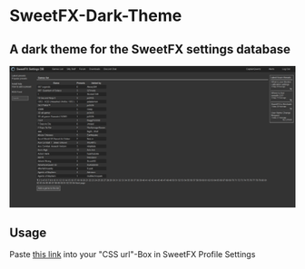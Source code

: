 # SweetFX-Dark-Theme
## A dark theme for the SweetFX settings database

![Screenshot of the page with the theme enabled](https://raw.githubusercontent.com/CaptainQwertz/SweetFX-Dark-Theme/master/example_screenshot.png)

## Usage
Paste [this link](https://rawcdn.githack.com/CaptainQwertz/SweetFX-Dark-Theme/0766fed9f97d6ca00d66c131c4b98f6d954de569/dark_theme.css) into your "CSS url"-Box in SweetFX Profile Settings
